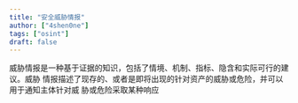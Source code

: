 ```yaml
---
title: "安全威胁情报"
author: ["4shen0ne"]
tags: ["osint"]
draft: false
---
```


威胁情报是一种基于证据的知识，包括了情境、机制、指标、隐含和实际可行的建议。威胁
情报描述了现存的、或者是即将出现的针对资产的威胁或危险，并可以用于通知主体针对威
胁或危险采取某种响应
